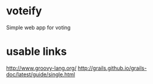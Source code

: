 # voteify
Simple web app for voting


# usable links
http://www.groovy-lang.org/
http://grails.github.io/grails-doc/latest/guide/single.html
